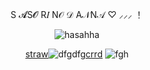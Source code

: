 <div align="center">






S 𝓐S𝓞 R𝐼 N𝒪 𝒟 A𝒩N𝒜 ♡ ⸝⸝⸝  ！

![hasahha](https://github.com/user-attachments/assets/88b334a2-5dcc-4d48-8331-fdbfe6c70a9e)

[straw](https://kira4.straw.page)![dfgdfg](https://github.com/user-attachments/assets/e273d72d-03e4-4b58-8963-df1e5140543c)[crrd](https://adm1rree.carrd.co/?) ![fgh](https://github.com/user-attachments/assets/ccd8db17-1762-4d4f-9c2f-6c1978f68091)
